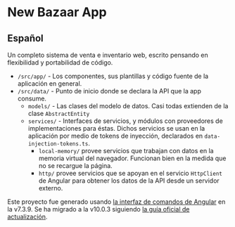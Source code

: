 # New Bazaar App

## Español

Un completo sistema de venta e inventario web, escrito pensando en flexibilidad y portabilidad de código.

* `/src/app/` - Los componentes, sus plantillas y código fuente de la aplicación en general.
* `/src/data/` - Punto de inicio donde se declara la API que la app consume.
  * `models/` - Las clases del modelo de datos. Casi todas extienden de la clase `AbstractEntity`
  * `services/` - Interfaces de servicios, y módulos con proveedores de implementaciones para éstas. Dichos servicios se usan en la aplicación por medio de tokens de inyección, declarados en `data-injection-tokens.ts`.
    * `local-memory/` provee servicios que trabajan con datos en la memoria virtual del navegador. Funcionan bien en la medida que no se recargue la página.
    * `http/` provee servicios que se apoyan en el servicio `HttpClient` de Angular para obtener los datos de la API desde un servidor externo.

Este proyecto fue generado usando [la interfaz de comandos de Angular](https://github.com/angular/angular-cli) en la v7.3.9.
Se ha migrado a la v10.0.3 siguiendo [la guía oficial de actualización](https://update.angular.io/).
